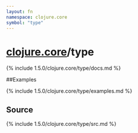 ```yaml
---
layout: fn
namespace: clojure.core
symbol: "type"
---
```


# [clojure.core](../)/type

{% include 1.5.0/clojure.core/type/docs.md %}

##Examples

{% include 1.5.0/clojure.core/type/examples.md %}
## Source
{% include 1.5.0/clojure.core/type/src.md %}

